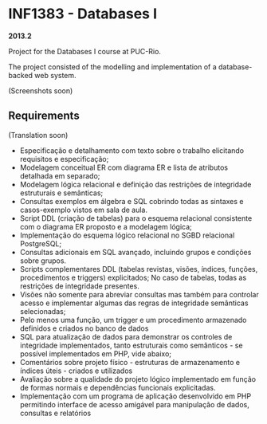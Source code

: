 # INF1383 - Databases I

**2013.2**

Project for the Databases I course at PUC-Rio.

The project consisted of the modelling and implementation of a database-backed web system.

(Screenshots soon)

## Requirements

(Translation soon)

* Especificação e detalhamento com texto sobre o trabalho elicitando requisitos e especificação;
* Modelagem conceitual ER com diagrama ER e lista de atributos detalhada em separado;
* Modelagem lógica relacional e definição das restrições de integridade estruturais e semânticas;
* Consultas exemplos em álgebra e SQL cobrindo todas as sintaxes e casos-exemplo vistos em sala de aula.
* Script DDL (criação de tabelas) para o esquema relacional consistente com o diagrama ER proposto e a modelagem lógica;
* Implementação do esquema lógico relacional no SGBD relacional PostgreSQL;
* Consultas adicionais em SQL avançado, incluindo grupos e condições sobre grupos.
* Scripts complementares DDL (tabelas revistas, visões, índices, funções, procedimentos e triggers) explicitados; No caso de tabelas, todas as restrições de integridade presentes.
* Visões não somente para abreviar consultas mas também para controlar acesso e implementar algumas das regras de integridade semânticas selecionadas;
* Pelo menos uma função, um trigger e um procedimento armazenado definidos e criados no banco de dados 
* SQL para atualização de dados para demonstrar os controles de integridade implementados, tanto estruturais como semânticos - se possível implementados em PHP, vide abaixo;
* Comentários sobre projeto físico - estruturas de armazenamento e índices úteis - criados e utilizados
* Avaliação sobre a qualidade do projeto lógico implementado em função de formas normais e dependências funcionais explicitadas.
* Implementação com um programa de aplicação desenvolvido em PHP permitindo interface de acesso amigável para manipulação de dados, consultas e relatórios

